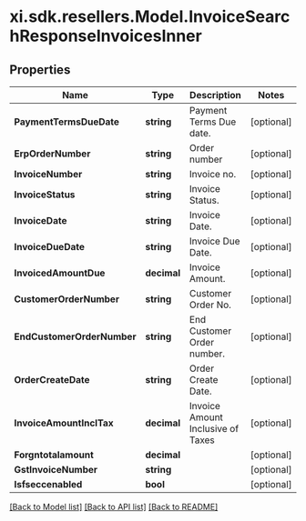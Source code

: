 # xi.sdk.resellers.Model.InvoiceSearchResponseInvoicesInner

## Properties

Name | Type | Description | Notes
------------ | ------------- | ------------- | -------------
**PaymentTermsDueDate** | **string** | Payment Terms Due date. | [optional] 
**ErpOrderNumber** | **string** | Order number | [optional] 
**InvoiceNumber** | **string** | Invoice no. | [optional] 
**InvoiceStatus** | **string** | Invoice Status. | [optional] 
**InvoiceDate** | **string** | Invoice Date. | [optional] 
**InvoiceDueDate** | **string** | Invoice Due Date. | [optional] 
**InvoicedAmountDue** | **decimal** | Invoice Amount. | [optional] 
**CustomerOrderNumber** | **string** | Customer Order No. | [optional] 
**EndCustomerOrderNumber** | **string** | End Customer Order number. | [optional] 
**OrderCreateDate** | **string** | Order Create Date. | [optional] 
**InvoiceAmountInclTax** | **decimal** | Invoice Amount Inclusive of Taxes | [optional] 
**Forgntotalamount** | **decimal** |  | [optional] 
**GstInvoiceNumber** | **string** |  | [optional] 
**Isfseccenabled** | **bool** |  | [optional] 

[[Back to Model list]](../README.md#documentation-for-models) [[Back to API list]](../README.md#documentation-for-api-endpoints) [[Back to README]](../README.md)

